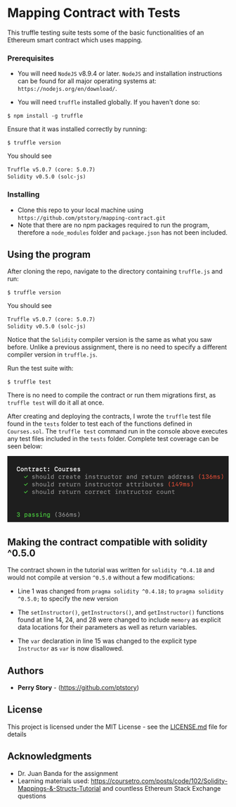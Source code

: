# Mapping Contract with Tests

This truffle testing suite tests some of the basic functionalities of an Ethereum smart contract which uses mapping.

### Prerequisites

- You will need `NodeJS` v8.9.4 or later. `NodeJS` and installation instructions can be found for all major operating systems at: `https://nodejs.org/en/download/`.

- You will need `truffle` installed globally. If you haven't done so: 

```shell
$ npm install -g truffle
```
Ensure that it was installed correctly by running:

```shell
$ truffle version
```

You should see 

```shell
Truffle v5.0.7 (core: 5.0.7)
Solidity v0.5.0 (solc-js)
```

### Installing

- Clone this repo to your local machine using `https://github.com/ptstory/mapping-contract.git`
- Note that there are no npm packages required to run the program, therefore a `node_modules` folder and `package.json` has not been included.

## Using the program

After cloning the repo, navigate to the directory containing `truffle.js` and run:

```shell
$ truffle version
```

You should see 

```shell
Truffle v5.0.7 (core: 5.0.7)
Solidity v0.5.0 (solc-js)
```

Notice that the `Solidity` compiler version is the same as what you saw before. Unlike a previous assignment, there is no need to specify a different compiler version in `truffle.js`.

Run the test suite with:

```shell
$ truffle test
```

There is no need to compile the contract or run them migrations first, as `truffle test` will do it all at once.

After creating and deploying the contracts, I wrote the `truffle` test file found in the `tests` folder to
test each of the functions defined in `Courses.sol`. The `truffle test` command run in the console above executes any test files included in the `tests` folder. Complete test coverage can be seen below:

![Image of complete test coverage](images/complete_test_coverage.png?raw=true)

## Making the contract compatible with solidity ^0.5.0

The contract shown in the tutorial was written for `solidity ^0.4.18` and would not compile at version `^0.5.0` without a few modifications:

- Line 1 was changed from `pragma solidity ^0.4.18;` to `pragma solidity ^0.5.0;` to specify the new version

- The `setInstructor()`, `getInstructors()`, and `getInstructor()` functions found at line 14, 24, and 28 were changed to include `memory` as explicit data locations for their parameters as well as return variables.

- The `var` declaration in line 15 was changed to the explicit type `Instructor` as `var` is now disallowed.

## Authors

* **Perry Story** - (https://github.com/ptstory)

## License

This project is licensed under the MIT License - see the [LICENSE.md](LICENSE.md) file for details

## Acknowledgments

* Dr. Juan Banda for the assignment
* Learning materials used: https://coursetro.com/posts/code/102/Solidity-Mappings-&-Structs-Tutorial and countless Ethereum Stack Exchange questions